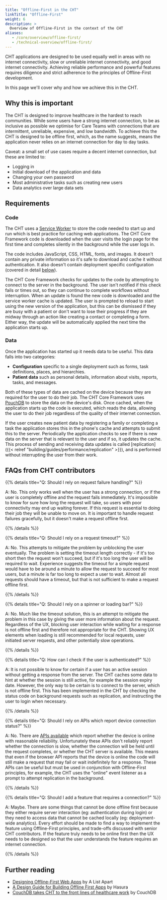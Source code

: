 ```yaml
---
title: "Offline-First in the CHT"
linkTitle: "Offline-First"
weight: 6
description: >
  Overview of Offline-First in the context of the CHT
aliases:
   - /core/overview/offline-first/
   - /technical-overview/offline-first/
---
```


CHT applications are designed to be used equally well in areas with no internet connectivity, slow or unreliable internet connectivity, and good internet connectivity. Achieving reliable performance and powerful features requires diligence and strict adherence to the principles of Offline-First development.

In this page we'll cover why and how we achieve this in the CHT.

## Why this is important

The CHT is designed to improve healthcare in the hardest to reach communities. While some users have a strong internet connection, to be as inclusive as possible we optimise for Care Teams with connections that are intermittent, unreliable, expensive, and low bandwidth. To achieve this the CHT is designed to be offline first, which, as the name suggests, means the application never relies on an internet connection for day to day tasks.

Caveat: a small set of use cases require a decent internet connection, but these are limited to:
- Logging in
- Initial download of the application and data
- Changing your own password
- Most administrative tasks such as creating new users
- Data analytics over large data sets

## Requirements

### Code

The CHT uses a [Service Worker](https://developer.mozilla.org/en-US/docs/Web/API/Service_Worker_API/Using_Service_Workers) to store the code needed to start up and run which is best practice for caching web applications. The CHT Core Framework code is downloaded when the user visits the login page for the first time and completes silently in the background while the user logs in.

The code includes JavaScript, CSS, HTML, fonts, and images. It doesn't contain any private information so it's safe to download and cache it without authentication. It also doesn't contain deployment specific configuration (covered in detail [below](#data)).

The CHT Core Framework checks for updates to the code by attempting to connect to the server in the background. The user isn't notified if this check fails or times out, so they can continue to complete workflows without interruption. When an update is found the new code is downloaded and the service worker cache is updated. The user is prompted to reload to start using the new version of the application, but this can be dismissed if they are busy with a patient or don't want to lose their progress if they are midway through an action like creating a contact or completing a form. Either way, the update will be automatically applied the next time the application starts up.

### Data

Once the application has started up it needs data to be useful. This data falls into two categories:

- **Configuration** specific to a single deployment such as forms, task definitions, places, and hierarchies.
- **Patient data** such as personal details, information about visits, reports, tasks, and messages.

Both of these types of data are cached on the device because they are required for the user to do their job. The CHT Core Framework uses [PouchDB](https://pouchdb.com/) to store the data on the device's disk. Once cached, when the application starts up the code is executed, which reads the data, allowing the user to do their job regardless of the quality of their internet connection.

If the user creates new patient data by registering a family or completing a task the application stores this in the phone's cache and attempts to submit this to the server. Periodically the application checks to see if there is new data on the server that is relevant to the user and if so, it updates the cache. This process of sending and receiving data updates is called [replication]({{< relref "building/guides/performance/replication" >}}), and is performed without interrupting the user from their work.

## FAQs from CHT contributors

{{% details title="Q: Should I rely on request failure handling?" %}}

A: No. This only works well when the user has a strong connection, or if the user is completely offline and the request fails immediately. It's impossible to know for sure how long the request will take, so users with poor connectivity may end up waiting forever. If this request is essential to doing their job they will be unable to move on. It is important to handle request failures gracefully, but it doesn't make a request offline first.

{{% /details %}}

{{% details title="Q: Should I rely on a request timeout?" %}}

A: No. This attempts to mitigate the problem by unblocking the user eventually. The problem is setting the timeout length correctly - if it's too short then the request won't succeed, but if it's too long the user will be required to wait. Experience suggests the timeout for a simple request would have to be around a minute to allow the request to succeed for most users, but a minute is far too long to expect a user to wait. Almost all requests should have a timeout, but that is not sufficient to make a request offline first.

{{% /details %}}

{{% details title="Q: Should I rely on a spinner or loading bar?" %}}

A: No. Much like the timeout solution, this is an attempt to mitigate the problem in this case by giving the user more information about the request. Regardless of the UX, blocking user interaction while waiting for a response is not offline first and therefore not appropriate for the CHT. Showing UX elements when loading is still recommended for local requests, user initiated server requests, and other potentially slow operations.

{{% /details %}}

{{% details title="Q: How can I check if the user is authenticated?" %}}

A: It is not possible to know for certain if a user has an active session without getting a response from the server. The CHT caches some data to hint at whether the session is still active, for example the session expiry date. However, the only way to be certain is to connect to the server, which is not offline first. This has been implemented in the CHT by checking the status code on background requests such as replication, and instructing the user to login when necessary.

{{% /details %}}

{{% details title="Q: Should I rely on APIs which report device connection status?" %}}

A: No. There are [APIs available](https://developer.mozilla.org/en-US/docs/Web/API/Navigator/onLine) which report whether the device is online with reasonable reliability. Unfortunately these APIs don't reliably report whether the connection is slow, whether the connection will be held until the request completes, or whether the CHT server is available. This means that even if the browser API reports that the device is online the code will still make a request that may fail or wait indefinitely for a response. These APIs can be useful but must be used in conjunction with Offline-First principles, for example, the CHT uses the "online" event listener as a prompt to attempt replication in the background.

{{% /details %}}

{{% details title="Q: Should I add a feature that requires a connection?" %}}

A: Maybe. There are some things that cannot be done offline first because they either require server interaction (eg: authentication during login) or they need to access data that cannot be cached locally (eg: deployment-wide analytics). Every effort should be made to find a way to implement the feature using Offline-First principles, and trade-offs discussed with senior CHT contributors. If the feature truly needs to be online first then the UX needs to be designed so that the user understands the feature requires an internet connection.

{{% /details %}}

## Further reading

- [Designing Offline-First Web Apps](https://alistapart.com/article/offline-first/) by A List Apart
- [A Design Guide for Building Offline First Apps](https://hasura.io/blog/design-guide-to-offline-first-apps/) by Hasura
- [CouchDB takes CHT to the front lines of healthcare work](https://blog.couchdb.org/2017/09/19/couchdb-takes-medic-mobile-to-the-front-lines-of-healthcare-work/) by CouchDB
